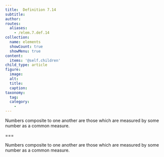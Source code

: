 ```yaml
---
title:  Definition 7.14
subtitle: 
author:
routes:
  aliases:
    - /elem.7.def.14
collection:
  name: elements
  showCount: true
  showMenu: true
content:
  items: '@self.children'
child_type: article
figure:
  image:
  alt:
  title:
  caption:
taxonomy:
  tag:
  category:
    - 
---
```


<p> Numbers <hi rend="bold">composite to one another</hi> are those which are measured by some number as a common measure.</p>

===

<p> Numbers <span class="bold">composite to one another</span> are those which are measured by some number as a common measure.</p>
